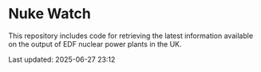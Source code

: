 # Nuke Watch

This repository includes code for retrieving the latest information available on the output of EDF nuclear power plants in the UK.

Last updated: 2025-06-27 23:12